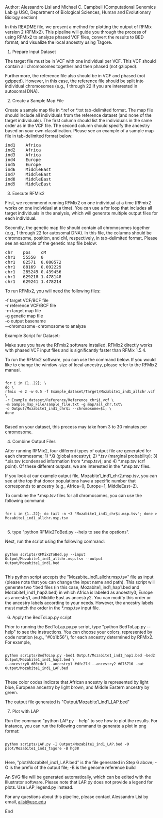 

Author: Alessandro Lisi and Michael C. Campbell
(Computational Genomics Lab @ USC, Department of Biological Sciences, Human and Evolutionary Biology section)

In this README file, we present a method for plotting the output of RFMix version 2 (RFMix2). This pipeline will guide you through the process of using RFMix2 to analyze phased VCF files, convert the results to BED format, and visualize the local ancestry using Tagore.

1. Prepare Input Dataset

The target file must be in VCF with one individual per VCF. This VCF should contain all chromosomes together and then phased (not gzipped). 

Furthermore, the reference file also should be in VCF and phased (not gzipped). However, in this case, the reference file should be split into individual chromosomes (e.g., 1 through 22 if you are interested in autosomal DNA).


2. Create a Sample Map File

Create a sample map file in *.ref or *.txt tab-delimited format. The map file should include all individuals from the reference dataset (and none of the target individuals). The first column should list the individuals in the same order as in the VCF file. The second column should specify the ancestry based on your own classification. Please see an example of a sample map file in tab-delimited format below:

<pre>
ind1	Africa 
ind2	Africa 
ind3	Africa 
ind4	Europe 
ind5	Europe 
ind6	MiddleEast
ind7	MiddleEast 
ind8	MiddleEast 
ind9	MiddleEast 
</pre>


3. Execute RFMix2

First, we recommend running RFMix2 on one individual at a time (RFmix2 works on one individual at a time). You can use a for loop that includes all target individuals in the analysis, which will generate multiple output files for each individual.

Secondly, the genetic map file should contain all chromosomes together (e.g., 1 through 22 for autosomal DNA). In this file, the columns should be chromosome, position, and cM, respectively, in tab-delimited format. Please see an example of the genetic map file below:

<pre>
chr    pos    cM
chr1   55550  0
chr1   82571  0.080572
chr1   88169  0.092229
chr1   285245 0.439456
chr1   629218 1.478148
chr1   629241 1.478214
</pre>


To run RFMix2, you will need the following files:

-f target VCF/BCF file\
-r reference VCF/BCF file\
-m target map file\
-g genetic map file\
-o output basename\
--chromosome=chromosome to analyze
	
Example Script for Dataset:

Make sure you have the RFmix2 software installed. RFMix2 directly works with phased VCF input files and is significantly faster than RFMix 1.5.4.

To run the RFMix2 software, you can use the command below. If you would like to change the window-size of local ancestry, please refer to the RFMix2 manual.

<pre>
<code>
for i in {1..22}; \
do \
rfmix -e 2 -w 0.5 -f Example_dataset/Target/Mozabite1_ind1_allchr.vcf \
-r Example_dataset/Reference/Reference_chr$i.vcf \
-m Sample_map_File/sample_file.txt -g map/all_chr.txt\
-o Output/Mozabite1_ind1_chr$i --chromosome=$i; \
done
</code>	
</pre>



Based on your dataset, this process may take from 3 to 30 minutes per chromosome.


4. Combine Output Files

After running RFMix2, four different types of output file are generated for each chromosome; 1) *.Q (global ancestry); 2) *.tsv (marginal probability); 3) *.sis.tsv (condensed information from *.msp.tsv); and 4) *.msp.tsv (crf point). Of these different outputs, we are interested in the *.msp.tsv files. 

If you look at our example output file, Mozabite1_ind1_chr2.msp.tsv, you can see at the top that donor populations have a specific number that corresponds to ancestry (e.g., Africa=0, Europe=1, MiddleEast=2).

To combine the *.msp.tsv files for all chromosomes, you can use the following command:


<pre>
<code>
for i in {1..22}; do tail -n +3 "Mozabite1_ind1_chr$i.msp.tsv"; done > Mozabite1_ind1_allchr.msp.tsv
</code>
</pre>



5. type "python RFMix2ToBed.py --help to see the opstions".

Next, run the script using the following command:

<pre>
<code>
python scripts/RFMix2ToBed.py --input Output/Mozabite1_ind1_allchr.msp.tsv --output Output/Mozabite1_ind1.bed
</code>
</pre>


This python script accepts the "Mozabite_ind1_allchr.msp.tsv" file as input (please note that you can change the input name and path). This script will generate two *.bed files (in this case, Mozabite1_ind1_hap1.bed and Mozabite1_ind1_hap2.bed) in which Africa is labeled as ancestry0, Europe as ancestry1, and Middle East as ancestry2. You can modify this order or the ancestry labels according to your needs. However, the ancestry labels must match the order in the *.msp.tsv input file.


6. Apply the BedToLap.py script

Prior to running the BedToLap.py.py script, type "python BedToLap.py --help" to see the instructions. You can choose your colors, represented by code notation (e.g., "#0b1b56"), for each ancestry determined by RFMix2. For example,


<pre>
<code>
python scripts/BedToLap.py -bed1 Output/Mozabite1_ind1_hap1.bed -bed2 Output/Mozabite1_ind1_hap2.bed \
--ancestry0 #80cdc1 --ancestry1 #dfc27d --ancestry2 #075716 -out Output/Mozabite1_ind1_LAP.bed
</code>
</pre>



These color codes indicate that African ancestry is represented by light blue, European ancestry by light brown, and Middle Eastern ancestry by green.

The output file generated is "Output/Mozabite1_ind1_LAP.bed"


7. Plot with LAP


Run the command "python LAP.py --help" to see how to plot the results. For instance, you can run the following command to generate a plot in png format:

<pre>
<code>
python scripts/LAP.py -I Output/Mozabite1_ind1_LAP.bed -O plot/Mozabite1_ind1_tagore -B hg38 
</code>
</pre>



Here, "plot/Mozabite1_ind1_LAP.bed" is the file generated in Step 6 above; -O is the prefix of the output file; -B is the genome reference build

An SVG file will be generated automatically, which can be edited with the Illustrator software. Please note that LAP.py does not provide a legend for plots. Use LAP_legend.py instead.

For any questions about this pipeline, please contact Alessandro Lisi by email, alisi@usc.edu

End





